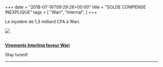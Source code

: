 +++
date = "2018-07-16T09:29:26+00:00"
title = "SOLDE COMPENSE INEXPLIQUE"
tags = [
    "Wari",
    "internal",
]
+++

Le mystère de 1,3 milliard CFA à Wari.

<div class="container" style="width:auto">
  <a target="blank" href="https://res.cloudinary.com/vincentstradic/image/upload/v1526132495/work/j11-1.jpg">
    <img src="https://res.cloudinary.com/vincentstradic/image/upload/bo_2px_solid_rgb:279d14/v1526132495/work/j11-1.jpg" style="max-width:100%">
  </a>
</div>
<br>
<!--more-->

[**Virements Interlinq faveur Wari**](https://res.cloudinary.com/vincentstradic/raw/upload/v1526132608/work/Virements_Interlinq_faveur_Wari__2.xlsx)

Stay tuned!


<hr>
